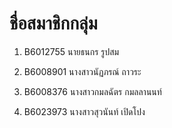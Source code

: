 # ชื่อสมาชิกกลุ่ม

1. B6012755 นายธนกร รูปสม

2. B6008901 นางสาวนัฏภรณ์ ถาวระ

3. B6008376 นางสาวกมลฉัตร กมลลานนท์

4. B6023973 นางสาวสุวนันท์ เปิดโปง